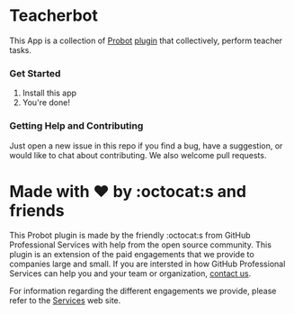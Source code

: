 # Teacherbot

This App is a collection of [Probot](https://github.com/probot/probot/) [plugin](https://github.com/probot/probot/#plugins) that collectively, perform teacher tasks.

### Get Started

1. Install this app
1. You're done!

### Getting Help and Contributing

Just open a new issue in this repo if you find a bug, have a suggestion, or would like to chat about contributing. We also welcome pull requests.

# Made with :heart: by :octocat:s and friends

This Probot plugin is made by the friendly :octocat:s from GitHub Professional Services with help from the open source community. This plugin is an extension of the paid engagements that we provide to companies large and small. If you are intersted in how GitHub Professional Services can help you and your team or organization, [contact us](https://services.github.com/contact/).

For information regarding the different engagements we provide, please refer to the [Services](https://services.github.com/) web site.
